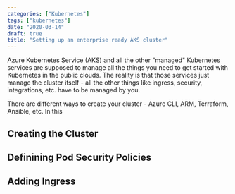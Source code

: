 ```yaml
---
categories: ["Kubernetes"]
tags: ["kubernetes"]
date: "2020-03-14"
draft: true
title: "Setting up an enterprise ready AKS cluster"
---
```

Azure Kubernetes Service (AKS) and all the other "managed" Kubernetes services are supposed to manage all the things you need to get started with Kubernetes in the public clouds. The reality is that those services just manage the cluster itself - all the other things like ingress, security, integrations, etc. have to be managed by you.

There are different ways to create your cluster - Azure CLI, ARM, Terraform, Ansible, etc. In this 

## Creating the Cluster

## Definining Pod Security Policies

## Adding Ingress
